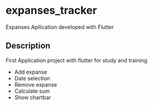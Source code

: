 # expanses_tracker

Expanses Apllication developed with Flutter

## Description

First Application project with flutter for study and training

- Add expanse
- Date selection
- Remove expanse
- Calculate sum
- Show chartbar